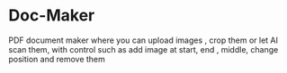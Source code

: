 # Doc-Maker

PDF document maker where you can upload images , crop them or let AI scan them, with control such as add image at start, end , middle, change position and remove them 
